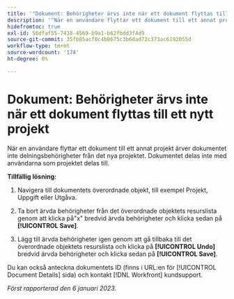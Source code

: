 ```yaml
---
title: '"Dokument: Behörigheter ärvs inte när ett dokument flyttas till ett nytt projekt'
description: '"När en användare flyttar ett dokument till ett annat projekt ärver dokumentet inte delningsbehörigheter från det nya projektet. Dokumentet delas inte med användarna som projektet delas till. '''
hidefromtoc: true
exl-id: 56dfaf55-7438-4569-b9a1-b62fbdd3f4d9
source-git-commit: 35fb85acf0c4b8675c3b6dad72c373ac6192055d
workflow-type: tm+mt
source-wordcount: '174'
ht-degree: 0%

---
```


# Dokument: Behörigheter ärvs inte när ett dokument flyttas till ett nytt projekt

<!-- This Known Issue is on the TOC for both Workfront and Workfront Proof-->

<!--Won't fix tab: Valid issue, won't fix.-->

När en användare flyttar ett dokument till ett annat projekt ärver dokumentet inte delningsbehörigheter från det nya projektet. Dokumentet delas inte med användarna som projektet delas till.

**Tillfällig lösning:**

1. Navigera till dokumentets överordnade objekt, till exempel Projekt, Uppgift eller Utgåva.

1. Ta bort ärvda behörigheter från det överordnade objektets resurslista genom att klicka på&quot;x&quot; bredvid ärvda behörigheter och klicka sedan på **[!UICONTROL Save]**.

1. Lägg till ärvda behörigheter igen genom att gå tillbaka till det överordnade objektets resurslista och klicka på **[!UICONTROL Undo]** bredvid ärvda behörigheter och klicka sedan på **[!UICONTROL Save]**.

Du kan också anteckna dokumentets ID (finns i URL:en för [!UICONTROL Document Details] sida) och kontakt [!DNL Workfront] kundsupport.

_Först rapporterad den 6 januari 2023._
